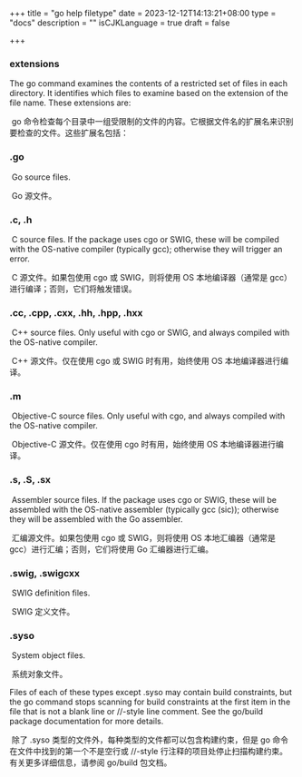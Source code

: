 +++
title = "go help filetype"
date = 2023-12-12T14:13:21+08:00
type = "docs"
description = ""
isCJKLanguage = true
draft = false

+++

### extensions 

The go command examines the contents of a restricted set of files in each directory. It identifies which files to examine based on the extension of the file name. These extensions are:

​	go 命令检查每个目录中一组受限制的文件的内容。它根据文件名的扩展名来识别要检查的文件。这些扩展名包括：

### .go

​        Go source files.

​	 Go 源文件。

### .c, .h

​        C source files. If the package uses cgo or SWIG, these will be compiled with the OS-native compiler (typically gcc); otherwise they will trigger an error.

​	 C 源文件。如果包使用 cgo 或 SWIG，则将使用 OS 本地编译器（通常是 gcc）进行编译；否则，它们将触发错误。

### .cc, .cpp, .cxx, .hh, .hpp, .hxx

​        C++ source files. Only useful with cgo or SWIG, and always compiled with the OS-native compiler.

​	 C++ 源文件。仅在使用 cgo 或 SWIG 时有用，始终使用 OS 本地编译器进行编译。

### .m

​        Objective-C source files. Only useful with cgo, and always compiled with the OS-native compiler.

​	Objective-C 源文件。仅在使用 cgo 时有用，始终使用 OS 本地编译器进行编译。

### .s, .S, .sx

​        Assembler source files. If the package uses cgo or SWIG, these will be assembled with the  OS-native assembler (typically gcc (sic)); otherwise they  will be assembled with the Go assembler.

​	汇编源文件。如果包使用 cgo 或 SWIG，则将使用 OS 本地汇编器（通常是 gcc）进行汇编；否则，它们将使用 Go 汇编器进行汇编。

### .swig, .swigcxx

​        SWIG definition files.

​	 SWIG 定义文件。

### .syso

​        System object files.

​	 系统对象文件。

Files of each of these types except .syso may contain build constraints, but the go command stops scanning for build constraints
at the first item in the file that is not a blank line or //-style line comment. See the go/build package documentation for more details.

​	除了 .syso 类型的文件外，每种类型的文件都可以包含构建约束，但是 go 命令在文件中找到的第一个不是空行或 //-style 行注释的项目处停止扫描构建约束。有关更多详细信息，请参阅 go/build 包文档。
